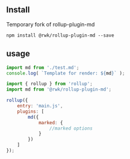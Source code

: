 ## Install

Temporary fork of rollup-plugin-md

```node
npm install @rwk/rollup-plugin-md --save
```

## usage

```js
import md from './test.md';
console.log( `Template for render: ${md}` );
```

```js
import { rollup } from 'rollup';
import md from '@rwk/rollup-plugin-md';

rollup({
    entry: 'main.js',
    plugins: [
        md({
            marked: {
                //marked options
            }
        })
    ]
});
```

